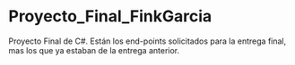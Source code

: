 # Proyecto_Final_FinkGarcia
Proyecto Final de C#.
Están los end-points solicitados para la entrega final, mas los que ya estaban de la entrega anterior.
